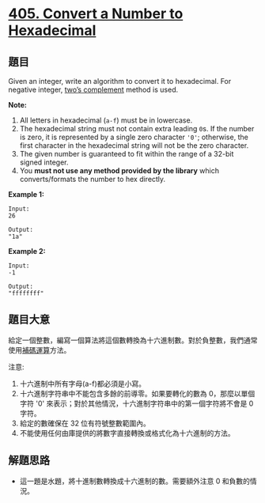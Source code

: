 # [405. Convert a Number to Hexadecimal](https://leetcode.com/problems/convert-a-number-to-hexadecimal/)


## 題目

Given an integer, write an algorithm to convert it to hexadecimal. For negative integer, [two’s complement](https://en.wikipedia.org/wiki/Two%27s_complement) method is used.

**Note:**

1. All letters in hexadecimal (`a-f`) must be in lowercase.
2. The hexadecimal string must not contain extra leading `0`s. If the number is zero, it is represented by a single zero character `'0'`; otherwise, the first character in the hexadecimal string will not be the zero character.
3. The given number is guaranteed to fit within the range of a 32-bit signed integer.
4. You **must not use any method provided by the library** which converts/formats the number to hex directly.

**Example 1:**

    Input:
    26
    
    Output:
    "1a"

**Example 2:**

    Input:
    -1
    
    Output:
    "ffffffff"


## 題目大意

給定一個整數，編寫一個算法將這個數轉換為十六進制數。對於負整數，我們通常使用[補碼運算](https://baike.baidu.com/item/%E8%A1%A5%E7%A0%81/6854613?fr=aladdin)方法。

注意:

1. 十六進制中所有字母(a-f)都必須是小寫。
2. 十六進制字符串中不能包含多餘的前導零。如果要轉化的數為 0，那麼以單個字符 '0' 來表示；對於其他情況，十六進制字符串中的第一個字符將不會是 0 字符。 
3. 給定的數確保在 32 位有符號整數範圍內。
4. 不能使用任何由庫提供的將數字直接轉換或格式化為十六進制的方法。



## 解題思路

- 這一題是水題，將十進制數轉換成十六進制的數。需要額外注意 0 和負數的情況。

